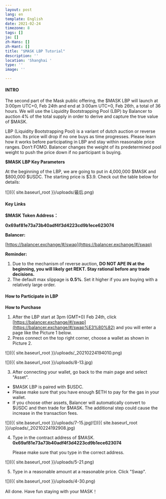 ```yaml
---
layout: post
lang: en
template: English
date: 2021-02-24
timezone: 8
tags: []
ja: []
zh-Hans: []
zh-Hant: []
title: "$MASK LBP Tutorial"
description: ''
location: 'Shanghai '
type: ''
image: ''

---
```

#### **INTRO**

The second part of the Mask public offering, the $MASK LBP will launch at 3:00pm UTC+0, Feb 24th and end at 3:00am UTC+0, Feb 26th, a total of 36 hours. We will use the Liquidity Bootstrapping Pool (LBP) by Balancer to auction 4% of the total supply in order to derive and capture the true value of $MASK.

LBP (Liquidity Bootstrapping Pool) is a variant of dutch auction or reverse auction. Its price will drop if no one buys as time progresses. Please learn how it works before participating in LBP and stay within reasonable price ranges. Don‘t FOMO. Balancer changes the weight of its predetermined pool weight to push the price down if no participant is buying.

**$MASK LBP Key Parameters**

At the beginning of the LBP, we are going to put in 4,000,000 $MASK and $800,000 $USDC. The starting price is $3.9. Check out the table below for details:

![]({{ site.baseurl_root }}/uploads/最后.png)

#### **Key Links**

**$MASK Token Address：**

**0x69af81e73a73b40adf4f3d4223cd9b1ece623074**

**Balancer:**

[https://balancer.exchange/#/swap](https://balancer.exchange/#/swap)

**Reminder:**

1. Due to the mechanism of reverse auction, **DO NOT APE IN at the beginning, you will likely get REKT. Stay rational before any trade decisions.**
2. The default max slippage is **0.5%**. Set it higher if you are buying with a relatively large order.

#### **How to Participate in LBP**

**How to Purchase**

1. After the LBP start at 3pm (GMT+0) Feb 24th, click [https://balancer.exchange/#/swap](https://balancer.exchange/#/swap%E3%80%82) and you will enter a page like the Picture 1 below.
2. Press connect on the top right corner, choose a wallet as shown in Picture 2.

![]({{ site.baseurl_root }}/uploads/_20210224194010.png)

![]({{ site.baseurl_root }}/uploads/8-13.jpg)

3. After connecting your wallet, go back to the main page and select "Asset".

* $MASK LBP is paired with $USDC.
* Please make sure that you have enough $ETH to pay for the gas in your wallet.
* If you choose other assets, Balancer will automatically convert to $USDC and then trade for $MASK. The additional step could cause the increase in the transaction fees.

![]({{ site.baseurl_root }}/uploads/7-15.jpg)![]({{ site.baseurl_root }}/uploads/_20210224192908.jpg)

4. Type in the contract address of $MASK. **0x69af81e73a73b40adf4f3d4223cd9b1ece623074**

   Please make sure that you type in the correct address.

![]({{ site.baseurl_root }}/uploads/5-21.png)

5. Type in a reasonable amount at a reasonable price. Click "Swap".

![]({{ site.baseurl_root }}/uploads/4-30.png)

All done. Have fun staying with your MASK！